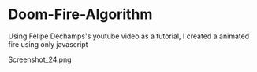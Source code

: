 # Doom-Fire-Algorithm
Using Felipe Dechamps's youtube video as a tutorial, I created a animated fire using only javascript

Screenshot_24.png
